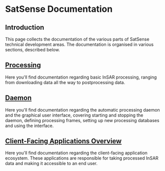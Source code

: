 # SatSense Documentation

## Introduction
This page collects the documentation of the various parts of SatSense technical
development areas. The documentation is organised in various sections, described
below.

## [Processing](dataprocessing.md)

Here you'll find documentation regarding basic InSAR processing, ranging from 
downloading data all the way to postprocessing data.

## [Daemon](daemon.md)

Here you'll find documentation regarding the automatic processing daemon and the 
graphical user interface, covering starting and stopping the daemon, defining 
processing frames, setting up new processing databases and using the interface.

## [Client-Facing Applications Overview](client-facing-applications/overview.md)
Here you'll find documentation regarding the client-facing application ecosystem.  These applications are responsible for taking processed InSAR data and making it accessible to an end user.  
